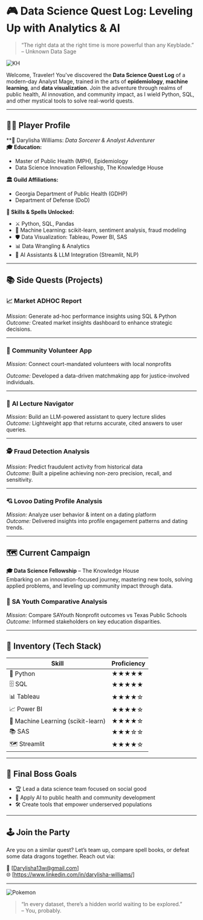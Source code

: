 # 🎮 Data Science Quest Log: Leveling Up with Analytics & AI

> “The right data at the right time is more powerful than any Keyblade.” – Unknown Data Sage

![KH](https://tenor.com/view/kingdom-hearts-sora-keyblade-8bit-gif-5015324)


Welcome, Traveler! You've discovered the **Data Science Quest Log** of a modern-day Analyst Mage, trained in the arts of **epidemiology**, **machine learning**, and **data visualization**. Join the adventure through realms of public health, AI innovation, and community impact, as I wield Python, SQL, and other mystical tools to solve real-world quests.

---

## 🧙‍♂️ Player Profile

**🪪 Darylisha Williams: *Data Sorcerer & Analyst Adventurer*  
**🎓 Education:**  
- Master of Public Health (MPH), Epidemiology  
- Data Science Innovation Fellowship, The Knowledge House  

**🏛️ Guild Affiliations:**  
- Georgia Department of Public Health (GDHP)  
- Department of Defense (DoD)  

**🔮 Skills & Spells Unlocked:**  
- ⚔️ Python, SQL, Pandas  
- 🧠 Machine Learning: scikit-learn, sentiment analysis, fraud modeling  
- 🛡️ Data Visualization: Tableau, Power BI, SAS  
- 📊 Data Wrangling & Analytics  
- 🧭 AI Assistants & LLM Integration (Streamlit, NLP)

---

## 📚 Side Quests (Projects)

### 📈 **Market ADHOC Report**
*Mission:* Generate ad-hoc performance insights using SQL & Python   
*Outcome:* Created market insights dashboard to enhance strategic decisions.

---

### 🤝 **Community Volunteer App**
*Mission:* Connect court-mandated volunteers with local nonprofits  

*Outcome:* Developed a data-driven matchmaking app for justice-involved individuals.

---

### 🤖 **AI Lecture Navigator**
*Mission:* Build an LLM-powered assistant to query lecture slides   
*Outcome:* Lightweight app that returns accurate, cited answers to user queries.

---

### 🕵️ **Fraud Detection Analysis**
*Mission:* Predict fraudulent activity from historical data   
*Outcome:* Built a pipeline achieving non-zero precision, recall, and sensitivity.

---

### 💘 **Lovoo Dating Profile Analysis**
*Mission:* Analyze user behavior & intent on a dating platform  
*Outcome:* Delivered insights into profile engagement patterns and dating trends.

---

## 🗺️ Current Campaign

**🎓 Data Science Fellowship** – The Knowledge House  
Embarking on an innovation-focused journey, mastering new tools, solving applied problems, and leveling up community impact through data.

### 🏫 **SA Youth Comparative Analysis**
*Mission:* Compare SAYouth Nonprofit outcomes vs Texas Public Schools  
*Outcome:* Informed stakeholders on key education disparities.

---

## 🧰 Inventory (Tech Stack)

| Skill | Proficiency |
|-------|-------------|
| 🐍 Python | ★★★★★ |
| 🗄️ SQL | ★★★★★ |
| 📊 Tableau | ★★★★☆ |
| 📈 Power BI | ★★★★☆ |
| 🧠 Machine Learning (scikit-learn) | ★★★★☆ |
| 📚 SAS | ★★★☆☆ |
| 🗺️ Streamlit | ★★★★☆ |

---

## 🎯 Final Boss Goals

- 🏆 Lead a data science team focused on social good  
- 🧬 Apply AI to public health and community development  
- 🛠️ Create tools that empower underserved populations  

---

## 🕹️ Join the Party

Are you on a similar quest? Let’s team up, compare spell books, or defeat some data dragons together. Reach out via:

📧 [Darylisha13w@gmail.com]  
🌐 [https://www.linkedin.com/in/darylisha-williams/]  

---

![Pokemon](https://media0.giphy.com/media/v1.Y2lkPTc5MGI3NjExa3FscTh3MzAwbGJwejloaW94N3AwN2p6dGVsMGdpNXZ3ZGo1anZxbiZlcD12MV9pbnRlcm5hbF9naWZfYnlfaWQmY3Q9Zw/IlZNzwl4x8DFQPsFuZ/giphy.gif)



> “In every dataset, there’s a hidden world waiting to be explored.”  
> – You, probably.

